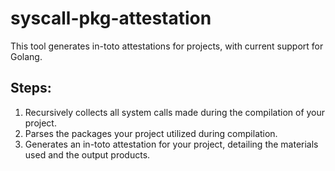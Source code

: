 # syscall-pkg-attestation
This tool generates in-toto attestations for projects, with current support for Golang.

## Steps:
1. Recursively collects all system calls made during the compilation of your project.
2. Parses the packages your project utilized during compilation.
3. Generates an in-toto attestation for your project, detailing the materials used and the output products.
